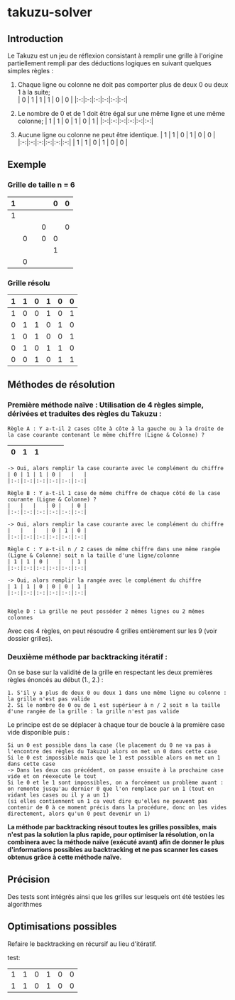 # takuzu-solver

## Introduction

Le Takuzu est un jeu de réflexion consistant à remplir une grille à l'origine partiellement rempli par des déductions logiques en suivant quelques simples règles :

1. Chaque ligne ou colonne ne doit pas comporter plus de deux 0 ou deux 1 à la suite;<br>
| 0 | 1 | 1 | 1 | 0 | 0 |
|:-:|:-:|:-:|:-:|:-:|:-:|

2. Le nombre de 0 et de 1 doit être égal sur une même ligne et une même colonne;
| 1 | 1 | 0 | 1 | 0 | 1 |
|:-:|:-:|:-:|:-:|:-:|:-:|

3. Aucune ligne ou colonne ne peut être identique.
| 1 | 1 | 0 | 1 | 0 | 0 |
|:-:|:-:|:-:|:-:|:-:|:-:|
| 1 | 1 | 0 | 1 | 0 | 0 |


## Exemple

### Grille de taille n = 6

| 1 |   |   |   | 0 | 0 |
|:-:|:-:|:-:|:-:|:-:|:-:|
| 1 |   |   |   |   |   |
|   |   |   | 0 |   | 0 |
|   | 0 |   | 0 | 0 |   |
|   |   |   |   | 1 |   |
|   | 0 |   |   |   |   |

### Grille résolu

| 1 | 1 | 0 | 1 | 0 | 0 |
|:-:|:-:|:-:|:-:|:-:|:-:|
| 1 | 0 | 0 | 1 | 0 | 1 |
| 0 | 1 | 1 | 0 | 1 | 0 |
| 1 | 0 | 1 | 0 | 0 | 1 |
| 0 | 1 | 0 | 1 | 1 | 0 |
| 0 | 0 | 1 | 0 | 1 | 1 |


## Méthodes de résolution

### Première méthode naïve : Utilisation de 4 règles simple, dérivées et traduites des règles du Takuzu :

	Règle A : Y a-t-il 2 cases côte à côte à la gauche ou à la droite de la case courante contenant le même chiffre (Ligne & Colonne) ?

| 0 | 1 | 1 |   |   |   |
|:-:|:-:|:-:|:-:|:-:|:-:|

	-> Oui, alors remplir la case courante avec le complément du chiffre
	| 0 | 1 | 1 | 0 |   |   |
	|:-:|:-:|:-:|:-:|:-:|:-:|

	Règle B : Y a-t-il 1 case de même chiffre de chaque côté de la case courante (Ligne & Colonne) ? 
	|   |   |   | 0 |   | 0 |
	|:-:|:-:|:-:|:-:|:-:|:-:|

	-> Oui, alors remplir la case courante avec le complément du chiffre
	|   |   |   | 0 | 1 | 0 |
	|:-:|:-:|:-:|:-:|:-:|:-:|

	Règle C : Y a-t-il n / 2 cases de même chiffre dans une même rangée (Ligne & Colonne) soit n la taille d'une ligne/colonne
	| 1 | 1 | 0 |   |   | 1 |
	|:-:|:-:|:-:|:-:|:-:|:-:|

	-> Oui, alors remplir la rangée avec le complément du chiffre
	| 1 | 1 | 0 | 0 | 0 | 1 |
	|:-:|:-:|:-:|:-:|:-:|:-:|


	Règle D : La grille ne peut posséder 2 mêmes lignes ou 2 mêmes colonnes

Avec ces 4 règles, on peut résoudre 4 grilles entièrement sur les 9 (voir dossier grilles).

### Deuxième méthode par backtracking itératif :

On se base sur la validité de la grille en respectant les deux premières règles énoncés au début (1., 2.) :

	1. S'il y a plus de deux 0 ou deux 1 dans une même ligne ou colonne : la grille n'est pas valide
	2. Si le nombre de 0 ou de 1 est supérieur à n / 2 soit n la taille d'une rangée de la grille : la grille n'est pas valide

Le principe est de se déplacer à chaque tour de boucle à la première case vide disponible puis :

	Si un 0 est possible dans la case (le placement du 0 ne va pas à l'encontre des règles du Takuzu) alors on met un 0 dans cette case
	Si le 0 est impossible mais que le 1 est possible alors on met un 1 dans cette case
	-> Dans les deux cas précédent, on passe ensuite à la prochaine case vide et on réexecute le tout
	Si le 0 et le 1 sont impossibles, on a forcément un problème avant : on remonte jusqu'au dernier 0 que l'on remplace par un 1 (tout en vidant les cases ou il y a un 1)
	(si elles contiennent un 1 ca veut dire qu'elles ne peuvent pas contenir de 0 à ce moment précis dans la procédure, donc on les vides directement, alors qu'un 0 peut devenir un 1)

**La méthode par backtracking résout toutes les grilles possibles, mais n'est pas la solution la plus rapide, pour optimiser la résolution, on la combinera avec la méthode naïve (exécuté avant) afin de donner le plus d'informations possibles au backtracking et ne pas scanner les cases obtenus grâce à cette méthode naïve.**


## Précision

Des tests sont intégrés ainsi que les grilles sur lesquels ont été testées les algorithmes

## Optimisations possibles

Refaire le backtracking en récursif au lieu d'itératif.




test:
<table>
  <tbody>
    <tr>
      <td align="center">1</td>
      <td align="center">1</td>
      <td align="center">0</td>
      <td align="center">1</td>
      <td align="center">0</td>
      <td align="center">0</td>
    </tr>
    <tr>
      <td align="center">1</td>
      <td align="center">1</td>
      <td align="center">0</td>
      <td align="center">1</td>
      <td align="center">0</td>
      <td align="center">0</td>
    </tr>
  </tbody>
</table>
